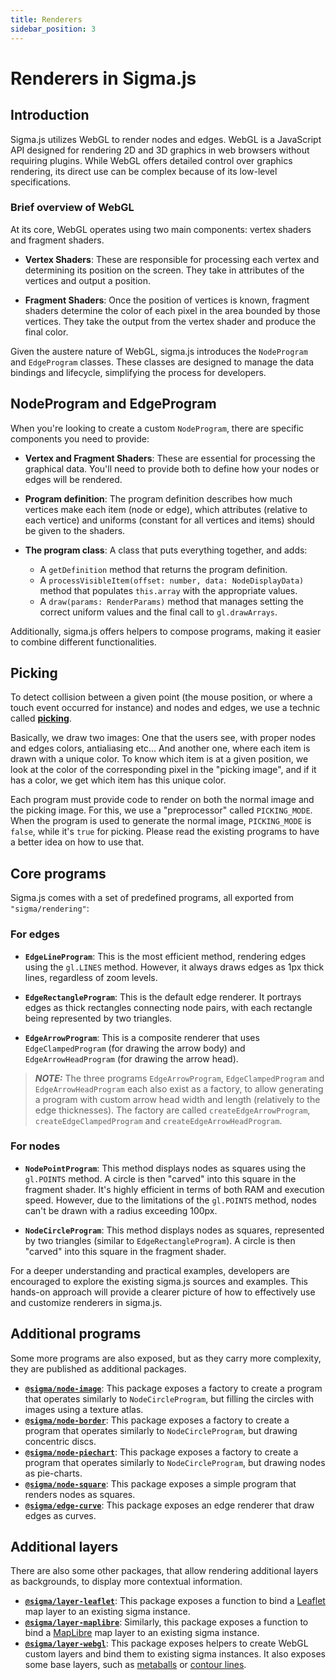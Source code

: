 ```yaml
---
title: Renderers
sidebar_position: 3
---
```


# Renderers in Sigma.js

## Introduction

Sigma.js utilizes WebGL to render nodes and edges. WebGL is a JavaScript API designed for rendering 2D and 3D graphics in web browsers without requiring plugins. While WebGL offers detailed control over graphics rendering, its direct use can be complex because of its low-level specifications.

### Brief overview of WebGL

At its core, WebGL operates using two main components: vertex shaders and fragment shaders.

- **Vertex Shaders**: These are responsible for processing each vertex and determining its position on the screen. They take in attributes of the vertices and output a position.

- **Fragment Shaders**: Once the position of vertices is known, fragment shaders determine the color of each pixel in the area bounded by those vertices. They take the output from the vertex shader and produce the final color.

Given the austere nature of WebGL, sigma.js introduces the `NodeProgram` and `EdgeProgram` classes. These classes are designed to manage the data bindings and lifecycle, simplifying the process for developers.

## NodeProgram and EdgeProgram

When you're looking to create a custom `NodeProgram`, there are specific components you need to provide:

- **Vertex and Fragment Shaders**: These are essential for processing the graphical data. You'll need to provide both to define how your nodes or edges will be rendered.

- **Program definition**: The program definition describes how much vertices make each item (node or edge), which attributes (relative to each vertice) and uniforms (constant for all vertices and items) should be given to the shaders.

- **The program class**: A class that puts everything together, and adds:
  - A `getDefinition` method that returns the program definition.
  - A `processVisibleItem(offset: number, data: NodeDisplayData)` method that populates `this.array` with the appropriate values.
  - A `draw(params: RenderParams)` method that manages setting the correct uniform values and the final call to `gl.drawArrays`.

Additionally, sigma.js offers helpers to compose programs, making it easier to combine different functionalities.

## Picking

To detect collision between a given point (the mouse position, or where a touch event occurred for instance) and nodes and edges, we use a technic called **[picking](https://webglfundamentals.org/webgl/lessons/webgl-picking.html)**.

Basically, we draw two images: One that the users see, with proper nodes and edges colors, antialiasing etc... And another one, where each item is drawn with a unique color. To know which item is at a given position, we look at the color of the corresponding pixel in the "picking image", and if it has a color, we get which item has this unique color.

Each program must provide code to render on both the normal image and the picking image. For this, we use a "preprocessor" called `PICKING_MODE`. When the program is used to generate the normal image, `PICKING_MODE` is `false`, while it's `true` for picking. Please read the existing programs to have a better idea on how to use that.

## Core programs

Sigma.js comes with a set of predefined programs, all exported from `"sigma/rendering"`:

### For edges

- **`EdgeLineProgram`**: This is the most efficient method, rendering edges using the `gl.LINES` method. However, it always draws edges as 1px thick lines, regardless of zoom levels.

- **`EdgeRectangleProgram`**: This is the default edge renderer. It portrays edges as thick rectangles connecting node pairs, with each rectangle being represented by two triangles.

- **`EdgeArrowProgram`**: This is a composite renderer that uses `EdgeClampedProgram` (for drawing the arrow body) and `EdgeArrowHeadProgram` (for drawing the arrow head).

> **_NOTE:_** The three programs `EdgeArrowProgram`, `EdgeClampedProgram` and `EdgeArrowHeadProgram` each also exist as a factory, to allow generating a program with custom arrow head width and length (relatively to the edge thicknesses). The factory are called `createEdgeArrowProgram`, `createEdgeClampedProgram` and `createEdgeArrowHeadProgram`.

### For nodes

- **`NodePointProgram`**: This method displays nodes as squares using the `gl.POINTS` method. A circle is then "carved" into this square in the fragment shader. It's highly efficient in terms of both RAM and execution speed. However, due to the limitations of the `gl.POINTS` method, nodes can't be drawn with a radius exceeding 100px.

- **`NodeCircleProgram`**: This method displays nodes as squares, represented by two triangles (similar to `EdgeRectangleProgram`). A circle is then "carved" into this square in the fragment shader.

For a deeper understanding and practical examples, developers are encouraged to explore the existing sigma.js sources and examples. This hands-on approach will provide a clearer picture of how to effectively use and customize renderers in sigma.js.

## Additional programs

Some more programs are also exposed, but as they carry more complexity, they are published as additional packages.

- [**`@sigma/node-image`**](https://www.npmjs.com/package/@sigma/node-image): This package exposes a factory to create a program that operates similarly to `NodeCircleProgram`, but filling the circles with images using a texture atlas.
- [**`@sigma/node-border`**](https://www.npmjs.com/package/@sigma/node-border): This package exposes a factory to create a program that operates similarly to `NodeCircleProgram`, but drawing concentric discs.
- [**`@sigma/node-piechart`**](https://www.npmjs.com/package/@sigma/node-piechart): This package exposes a factory to create a program that operates similarly to `NodeCircleProgram`, but drawing nodes as pie-charts.
- [**`@sigma/node-square`**](https://www.npmjs.com/package/@sigma/node-square): This package exposes a simple program that renders nodes as squares.
- [**`@sigma/edge-curve`**](https://www.npmjs.com/package/@sigma/edge-curve): This package exposes an edge renderer that draw edges as curves.

## Additional layers

There are also some other packages, that allow rendering additional layers as backgrounds, to display more contextual information.

- [**`@sigma/layer-leaflet`**](https://www.npmjs.com/package/@sigma/layer-leaflet): This package exposes a function to bind a [Leaflet](https://leafletjs.com/) map layer to an existing sigma instance.
- [**`@sigma/layer-maplibre`**](https://www.npmjs.com/package/@sigma/layer-maplibre): Similarly, this package exposes a function to bind a [MapLibre](https://maplibre.org/) map layer to an existing sigma instance.
- [**`@sigma/layer-webgl`**](https://www.npmjs.com/package/@sigma/layer-webgl): This package exposes helpers to create WebGL custom layers and bind them to existing sigma instances. It also exposes some base layers, such as [metaballs](https://www.sigmajs.org/storybook/?path=/story/sigma-layer-webgl--metaballs) or [contour lines](https://www.sigmajs.org/storybook/?path=/story/sigma-layer-webgl--contour-line).
